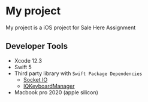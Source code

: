 # My project

My project is a iOS project for Sale Here Assignment

## Developer Tools

- Xcode 12.3
- Swift 5
- Third party library with `Swift Package Dependencies`
  - [Socket IO](https://github.com/socketio/socket.io-client-swift)
  - [IQKeyboardManager](https://github.com/hackiftekhar/IQKeyboardManager)
- Macbook pro 2020 (apple silicon)

